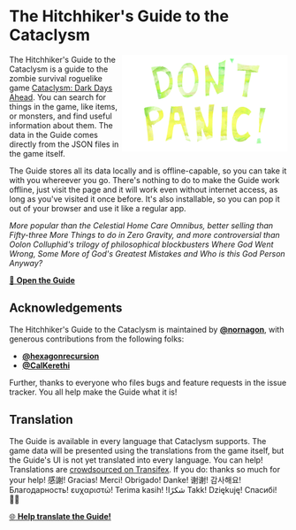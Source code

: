 # The Hitchhiker's Guide to the Cataclysm

<img src="src/assets/dont_panic.png" width=300 align="right" />

The Hitchhiker's Guide to the Cataclysm is a guide to the zombie survival roguelike game [Cataclysm: Dark Days Ahead](https://cataclysmdda.org/). You can search for things in the game, like items, or monsters, and find useful information about them. The data in the Guide comes directly from the JSON files in the game itself.

The Guide stores all its data locally and is offline-capable, so you can take it with you whereever you go. There's nothing to do to make the Guide work offline, just visit the page and it will work even without internet access, as long as you've visited it once before. It's also installable, so you can pop it out of your browser and use it like a regular app.

_More popular than the Celestial Home Care Omnibus, better selling than Fifty-three More Things to do in Zero Gravity, and more controversial than Oolon Colluphid's trilogy of philosophical blockbusters Where God Went Wrong, Some More of God's Greatest Mistakes and Who is this God Person Anyway?_

[📕 **Open the Guide**](https://cdda-guide.nornagon.net)

## Acknowledgements

The Hitchhiker's Guide to the Cataclysm is maintained by [**@nornagon**](https://github.com/nornagon), with generous contributions from the following folks:

- [**@hexagonrecursion**](https://github.com/hexagonrecursion)
- [**@CalKerethi**](https://github.com/CalKerethi)

Further, thanks to everyone who files bugs and feature requests in the issue tracker. You all help make the Guide what it is!

## Translation

The Guide is available in every language that Cataclysm supports. The game data will be presented using the translations from the game itself, but the Guide's UI is not yet translated into every language. You can help! Translations are [crowdsourced on Transifex](https://www.transifex.com/nornagon/the-hitchhikers-guide-to-the-cataclysm/). If you do: thanks so much for your help! 感謝! Gracias! Merci! Obrigado! Danke! 谢谢! 감사해요! Благодарность! ευχαριστώ! Terima kasih! !شكرًا Takk! Dziękuję! Спасибі! 🙇‍♂️

[:globe_with_meridians: **Help translate the Guide!**](https://www.transifex.com/nornagon/the-hitchhikers-guide-to-the-cataclysm/)
